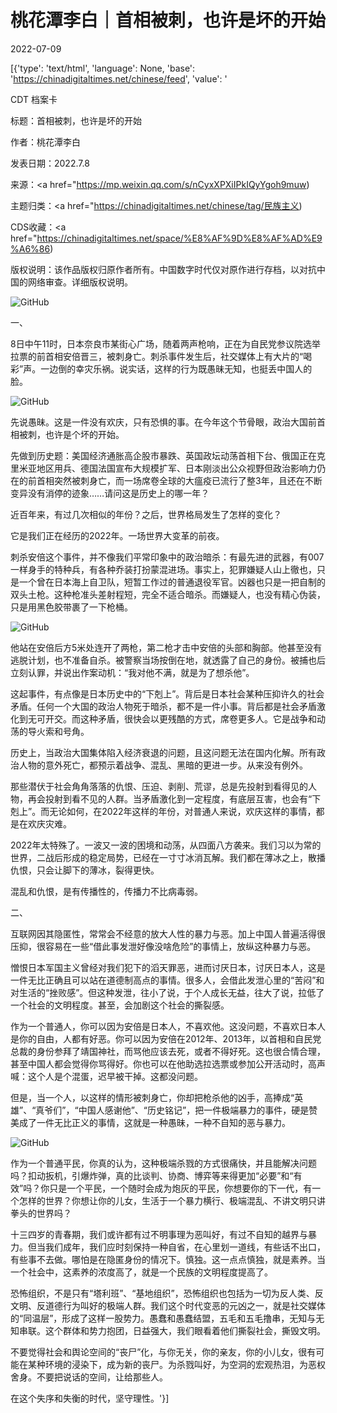 # 桃花潭李白｜首相被刺，也许是坏的开始

2022-07-09

[{'type': 'text/html', 'language': None, 'base': 'https://chinadigitaltimes.net/chinese/feed', 'value': '

CDT 档案卡

标题：首相被刺，也许是坏的开始

作者：桃花潭李白

发表日期：2022.7.8

来源：<a href="https://mp.weixin.qq.com/s/nCyxXPXiIPkIQyYgoh9muw)

主题归类：<a href="https://chinadigitaltimes.net/chinese/tag/民族主义)

CDS收藏：<a href="https://chinadigitaltimes.net/space/%E8%AF%9D%E8%AF%AD%E9%A6%86)

版权说明：该作品版权归原作者所有。中国数字时代仅对原作进行存档，以对抗中国的网络审查。详细版权说明。





![GitHub](https://chinadigitaltimes.net/chinese/files/2022/07/image-1657366309281.png)

一、

8日中午11时，日本奈良市某街心广场，随着两声枪响，正在为自民党参议院选举拉票的前首相安倍晋三，被刺身亡。刺杀事件发生后，社交媒体上有大片的“喝彩”声。一边倒的幸灾乐祸。说实话，这样的行为既愚昧无知，也挺丢中国人的脸。

![GitHub](https://chinadigitaltimes.net/chinese/files/2022/07/post-684059-62c967bb22c71.)

先说愚昧。这是一件没有欢庆，只有恐惧的事。在今年这个节骨眼，政治大国前首相被刺，也许是个坏的开始。

先做到历史题：美国经济通胀高企股市暴跌、英国政坛动荡首相下台、俄国正在克里米亚地区用兵、德国法国宣布大规模扩军、日本刚淡出公众视野但政治影响力仍在的前首相突然被刺身亡，而一场席卷全球的大瘟疫已流行了整3年，且还在不断变异没有消停的迹象&#8230;&#8230;请问这是历史上的哪一年？

近百年来，有过几次相似的年份？之后，世界格局发生了怎样的变化？

它是我们正在经历的2022年。一场世界大变革的前夜。

刺杀安倍这个事件，并不像我们平常印象中的政治暗杀：有最先进的武器，有007一样身手的特种兵，有各种乔装打扮蒙混进场。事实上，犯罪嫌疑人山上徹也，只是一个曾在日本海上自卫队，短暂工作过的普通退役军官。凶器也只是一把自制的双头土枪。这种枪准头差射程短，完全不适合暗杀。而嫌疑人，也没有精心伪装，只是用黑色胶带裹了一下枪桶。

![GitHub](https://chinadigitaltimes.net/chinese/files/2022/07/post-684059-62c967bb2b04b.)

他站在安倍后方5米处连开了两枪，第二枪才击中安倍的头部和胸部。他甚至没有逃脱计划，也不准备自杀。被警察当场按倒在地，就透露了自己的身份。被捕也后立刻认罪，并说出作案动机：“我对他不满，就是为了想杀他”。

这起事件，有点像是日本历史中的“下剋上”。背后是日本社会某种压抑许久的社会矛盾。任何一个大国的政治人物死于暗杀，都不是一件小事。背后都是社会矛盾激化到无可开交。而这种矛盾，很快会以更残酷的方式，席卷更多人。它是战争和动荡的导火索和号角。

历史上，当政治大国集体陷入经济衰退的问题，且这问题无法在国内化解。所有政治人物的意外死亡，都预示着战争、混乱、黑暗的更进一步。从来没有例外。

那些潜伏于社会角角落落的仇恨、压迫、剥削、荒谬，总是先投射到看得见的人物，再会投射到看不见的人群。当矛盾激化到一定程度，有底层互害，也会有“下剋上”。而无论如何，在2022年这样的年份，对普通人来说，欢庆这样的事情，都是在欢庆灾难。

2022年太特殊了。一波又一波的困境和动荡，从四面八方袭来。我们习以为常的世界，二战后形成的稳定局势，已经在一寸寸冰消瓦解。我们都在薄冰之上，散播仇恨，只会让脚下的薄冰，裂得更快。

混乱和仇恨，是有传播性的，传播力不比病毒弱。

二、

互联网因其隐匿性，常常会不经意的放大人性的暴力与恶。加上中国人普遍活得很压抑，很容易在一些“借此事发泄好像没啥危险”的事情上，放纵这种暴力与恶。

憎恨日本军国主义曾经对我们犯下的滔天罪恶，进而讨厌日本，讨厌日本人，这是一件无比正确且可以站在道德制高点的事情。很多人，会借此发泄心里的“苦闷”和对生活的“挫败感”。但这种发泄，往小了说，于个人成长无益，往大了说，拉低了一个社会的文明程度。甚至，会加剧这个社会的撕裂感。

作为一个普通人，你可以因为安倍是日本人，不喜欢他。这没问题，不喜欢日本人是你的自由，人都有好恶。你可以因为安倍在2012年、2013年，以首相和自民党总裁的身份参拜了靖国神社，而骂他应该去死，或者不得好死。这也很合情合理，甚至中国人都会觉得你骂得好。你也可以在他助选拉选票或参加公开活动时，高声喊：这个人是个混蛋，迟早被干掉。这都没问题。

但是，当一个人，以这样的情形被刺身亡，你却把枪杀他的凶手，高捧成“英雄”、“真爷们”，“中国人感谢他”、“历史铭记”，把一件极端暴力的事件，硬是赞美成了一件无比正义的事情，这就是一种愚昧，一种不自知的恶与暴力。

![GitHub](https://chinadigitaltimes.net/chinese/files/2022/07/post-684059-62c967bb361af.)

作为一个普通平民，你真的认为，这种极端杀戮的方式很痛快，并且能解决问题吗？扣动扳机，引爆炸弹，真的比谈判、协商、博弈等来得更加“必要”和“有效”吗？你只是一个平民，一个随时会成为炮灰的平民，你想要你的下一代，有一个怎样的世界？你想让你的儿女，生活于一个暴力横行、极端混乱、不讲文明只讲拳头的世界吗？

十三四岁的青春期，我们或许都有过不明事理为恶叫好，有过不自知的越界与暴力。但当我们成年，我们应时刻保持一种自省，在心里划一道线，有些话不出口，有些事不去做。哪怕是在隐匿身份的情况下。慎独。这一点点慎独，就是素养。当一个社会中，这素养的浓度高了，就是一个民族的文明程度提高了。

恐怖组织，不是只有“塔利班”、“基地组织”，恐怖组织也包括为一切为反人类、反文明、反道德行为叫好的极端人群。我们这个时代变恶的元凶之一，就是社交媒体的“同温层”，形成了这样一股势力。愚蠢和愚蠢结盟，五毛和五毛撸串，无知与无知串联。这个群体和势力抱团，日益强大，我们眼看着他们撕裂社会，撕毁文明。

不要觉得社会和舆论空间的“丧尸”化，与你无关，你的亲友，你的小儿女，很有可能在某种环境的浸染下，成为新的丧尸。为杀戮叫好，为空洞的宏观热泪，为恶权舍身。不要把说话的空间，让给那些人。

在这个失序和失衡的时代，坚守理性。'}]
